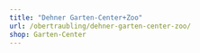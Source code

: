 ```yaml
---
title: "Dehner Garten-Center+Zoo"
url: /obertraubling/dehner-garten-center-zoo/
shop: Garten-Center
---
```

